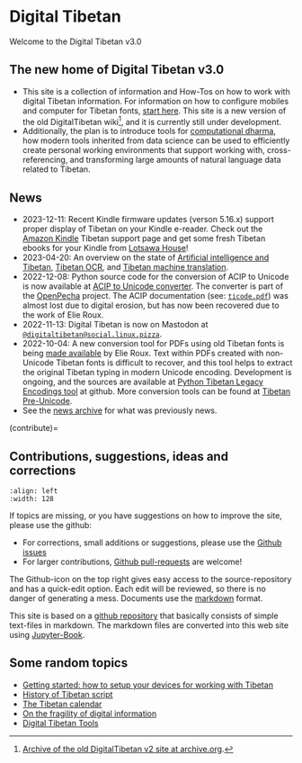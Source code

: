 # Digital Tibetan

Welcome to the Digital Tibetan v3.0

## The new home of Digital Tibetan v3.0

- This site is a collection of information and How-Tos on how to work with digital Tibetan information. For information on how to configure mobiles and computer for Tibetan fonts, [start here](docs/devices_tibetan.md). This site is a new version of the old DigitalTibetan wiki[^ref_old_site], and it is currently still under development.
- Additionally, the plan is to introduce tools for [computational dharma](docs/computational_dharma.ipynb), how modern tools inherited from data science can be used to efficiently create personal working environments that support working with, cross-referencing, and transforming large amounts of natural language data related to Tibetan. 

[^ref_old_site]: [Archive of the old DigitalTibetan v2 site at archive.org](https://web.archive.org/web/20210502044931/http://www.digitaltibetan.org/index.php/Digital_Tibetan).

## News

- 2023-12-11: Recent Kindle firmware updates (verson 5.16.x) support proper display of Tibetan on your Kindle e-reader. Check out the [Amazon Kindle](docs/ebook_reader_kindle.md) Tibetan support page and get some fresh Tibetan ebooks for your Kindle from [Lotsawa House](https://www.lotsawahouse.org)!
- 2023-04-20: An overview on the state of [Artificial intelligence and Tibetan](docs/tibetan_ai.md), [Tibetan OCR](docs/tibetan_ocr.md), and [Tibetan machine translation](docs/tibetan_machine_translation.md).
- 2022-12-08: Python source code for the conversion of ACIP to Unicode is now available at [ACIP to Unicode converter](https://github.com/OpenPecha/pyewts/blob/master/pyewts/ACIP.py). The converter is part of the [OpenPecha](https://github.com/OpenPecha) project. The ACIP documentation (see: [`ticode.pdf`](https://github.com/DigitalTibetan/DigitalTibetan/raw/main/docs/Resources/ticode.pdf)) was almost lost due to digital erosion, but has now been recovered due to the work of Elie Roux.
- 2022-11-13: Digital Tibetan is now on Mastodon at [`@digitaltibetan@social.linux.pizza`](https://social.linux.pizza/@digitaltibetan).
- 2022-10-04: A new conversion tool for PDFs using old Tibetan fonts is being [made available](https://github.com/buda-base/py-tiblegenc) by Elie Roux. Text within PDFs created with non-Unicode Tibetan fonts is difficult to recover, and this tool helps to extract the original Tibetan typing in modern Unicode encoding. Development is ongoing, and the sources are available at [Python Tibetan Legacy Encodings tool](https://github.com/buda-base/py-tiblegenc) at github. More conversion tools can be found at [Tibetan Pre-Unicode](docs/tibetan_pre_unicode.md).
- See the [news archive](docs/news/_news_archive.md) for what was previously news.

(contribute)=
## Contributions, suggestions, ideas and corrections

```{image} Images/quick_edit.jpg
:align: left
:width: 128
```

If topics are missing, or you have suggestions on how to improve the site, please use the github:

- For corrections, small additions or suggestions, please use the [Github issues](https://github.com/DigitalTibetan/DigitalTibetan/issues)
- For larger contributions, [Github pull-requests](https://github.com/DigitalTibetan/DigitalTibetan/pulls) are welcome!

The Github-icon on the top right gives easy access to the source-repository and has a quick-edit option. Each edit will be reviewed, so there is no danger of generating a mess. Documents use the [markdown](https://docs.github.com/en/get-started/writing-on-github/getting-started-with-writing-and-formatting-on-github/basic-writing-and-formatting-syntax) format.

This site is based on a [github repository](https://github.com/DigitalTibetan/DigitalTibetan) that basically consists of simple text-files in markdown. The markdown files are converted into this web site using [Jupyter-Book](https://jupyterbook.org/en/stable/index.html).

## Some random topics

- [Getting started: how to setup your devices for working with Tibetan](docs/devices_tibetan.md)
- [History of Tibetan script](docs/tibetan_script_history.md)
- [The Tibetan calendar](docs/tibetan_calendar.md)
- [On the fragility of digital information](docs/digital_dharma_is_fragile.md)
- [Digital Tibetan Tools](docs/digital_tibetan_tools.md)
